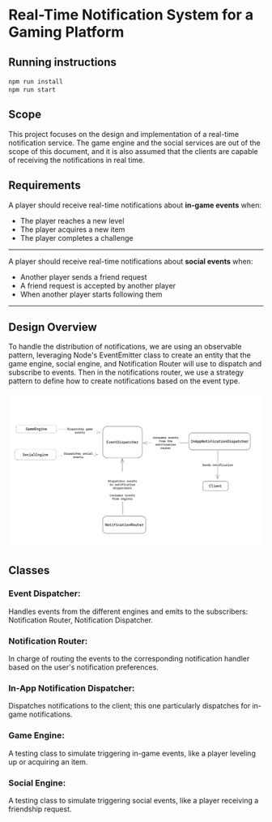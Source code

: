 # Real-Time Notification System for a Gaming Platform

## Running instructions

```
npm run install
npm run start
```



## **Scope**

This project focuses on the design and implementation of a real-time notification service. The game engine and the social services are out of the scope of this document, and it is also assumed that the clients are capable of receiving the notifications in real time.

## **Requirements**

A player should receive real-time notifications about **in-game events** when:

- The player reaches a new level
- The player acquires a new item
- The player completes a challenge
---

A player should receive real-time notifications about **social events** when:

- Another player sends a friend request
- A friend request is accepted by another player
- When another player starts following them

---

## Design Overview
To handle the distribution of notifications, we are using an observable pattern, leveraging Node's EventEmitter class to create an entity that the game engine, social engine, and Notification Router will use to dispatch and subscribe to events. Then in the notifications router, we use a strategy pattern to define how to create notifications based on the event type.

![Diagram](./components-diagram.png)



## Classes

### Event Dispatcher:

Handles events from the different engines and emits to the subscribers: Notification Router, Notification Dispatcher.

### Notification Router:

In charge of routing the events to the corresponding notification handler based on the user's notification preferences.

### In-App Notification Dispatcher:

Dispatches notifications to the client; this one particularly dispatches for in-game notifications.

### Game Engine:

A testing class to simulate triggering in-game events, like a player leveling up or acquiring an item.

### Social Engine:

A testing class to simulate triggering social events, like a player receiving a friendship request.

